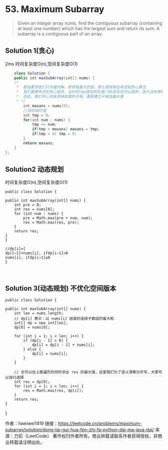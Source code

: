 # 53. Maximum Subarray

>Given an integer array nums, find the contiguous subarray (containing at least one number) which has the largest sum and return its sum.
A subarray is a contiguous part of an array.

## Solution 1(贪心)

2ms
时间复杂度O(n),空间复杂度O(1)
```java
    class Solution {
    public int maxSubArray(int[] nums) {
    /*
     * 	题目要求我们只求最优解，即获取最大的值，那么很容易会考虑到贪心算法
     * 	我们需要考虑到贪心抛弃，当你的tmp值加到负值(为0其实也可以抛弃，因为没有用处)的时候，那么前面的子串和后面的字符组合只会造成负面影响(贪心负影响,通俗的说就是前面子串和后面组合还不如后面本身大)，
     * 	因此，我们贪心地舍弃掉前面的子串，重新建立子串找最大值
     * */
    	int maxans = nums[0];
    	//保存临时值
    	int tmp = 0;
    	for(int num : nums) {
    		tmp += num;
    		if(tmp > maxans) maxans = tmp;
    		if(tmp < 0) tmp = 0;
    	}
    	return maxans;
    }
};
```
## Solution2 动态规划
时间复杂度O(n),空间复杂度O(1)

    public class Solution {

    public int maxSubArray(int[] nums) {
        int pre = 0;
        int res = nums[0];
        for (int num : nums) {
            pre = Math.max(pre + num, num);
            res = Math.max(res, pre);
        }
        return res;
    }
    }

    //dp[i]={ 
    dp[i−1]+nums[i], ifdp[i−1]>0
    nums[i], ifdp[i−1]≤0
    }
​
  
## Solution 3(动态规划) 不优化空间版本

    public class Solution {

    public int maxSubArray(int[] nums) {
        int len = nums.length;
        // dp[i] 表示：以 nums[i] 结尾的连续子数组的最大和
        int[] dp = new int[len];
        dp[0] = nums[0];

        for (int i = 1; i < len; i++) {
            if (dp[i - 1] > 0) {
                dp[i] = dp[i - 1] + nums[i];
            } else {
                dp[i] = nums[i];
            }
        }

        // 也可以在上面遍历的同时求出 res 的最大值，这里我们为了语义清晰分开写，大家可以自行选择
        int res = dp[0];
        for (int i = 1; i < len; i++) {
            res = Math.max(res, dp[i]);
        }
        return res;
    }
 }

作者：liweiwei1419
链接：https://leetcode.cn/problems/maximum-subarray/solution/dong-tai-gui-hua-fen-zhi-fa-python-dai-ma-java-dai/
来源：力扣（LeetCode）
著作权归作者所有。商业转载请联系作者获得授权，非商业转载请注明出处。

​


